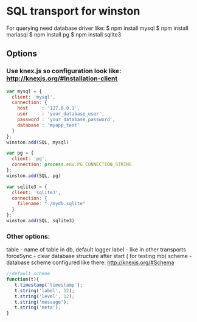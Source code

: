 # SQL transport for winston

For querying need database driver like:
$ npm install mysql
$ npm install mariasql
$ npm install pg
$ npm install sqlite3

## Options

### Use knex.js so configuration look like: http://knexjs.org/#Installation-client

```js
var mysql = {
  client: 'mysql',
  connection: {
    host     : '127.0.0.1',
    user     : 'your_database_user',
    password : 'your_database_password',
    database : 'myapp_test'
  }
};
winston.add(SQL, mysql)

var pg = {
  client: 'pg',
  connection: process.env.PG_CONNECTION_STRING
};
winston.add(SQL, pg)

var sqlite3 = {
  client: 'sqlite3',
  connection: {
    filename: "./mydb.sqlite"
  }
};
winston.add(SQL, sqlite3)
```

### Other options:
 table - name of table in db, default logger
 label - like in other transports
 forceSync - clear database structure after start ( for testing mb)
 scheme - database scheme configured like there: http://knexjs.org/#Schema
 
 ```js
 //default scheme
 function(t){
	t.timestamp('timestamp');
	t.string('label', 12);
	t.string('level', 12);
	t.string('message');
	t.string('meta');
 }
 ```
